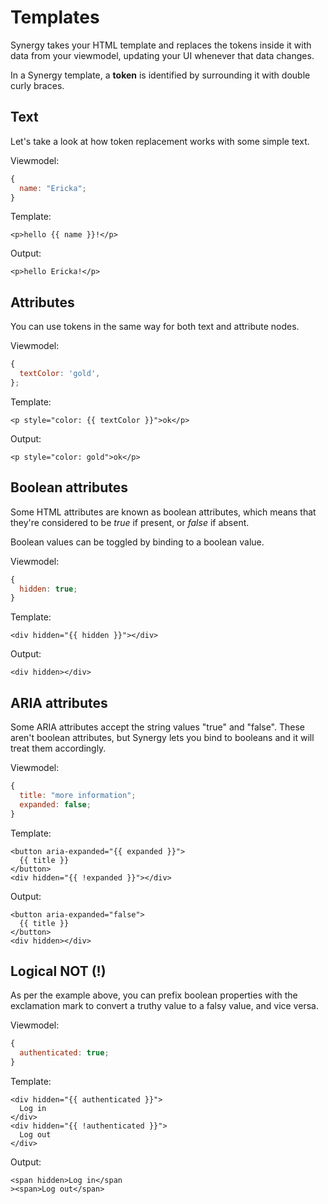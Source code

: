 # Templates

Synergy takes your HTML template and replaces the tokens inside it with data from your viewmodel, updating your UI whenever that data changes.

In a Synergy template, a **token** is identified by surrounding it with double curly braces.

## Text

Let's take a look at how token replacement works with some simple text.

Viewmodel:

```javascript
{
  name: "Ericka";
}
```

Template:

```markup
<p>hello {{ name }}!</p>
```

Output:

```markup
<p>hello Ericka!</p>
```

## Attributes

You can use tokens in the same way for both text and attribute nodes.

Viewmodel:

```javascript
{
  textColor: 'gold',
};
```

Template:

```markup
<p style="color: {{ textColor }}">ok</p>
```

Output:

```markup
<p style="color: gold">ok</p>
```

## Boolean attributes

Some HTML attributes are known as boolean attributes, which means that they're considered to be _true_ if present, or _false_ if absent.

Boolean values can be toggled by binding to a boolean value.

Viewmodel:

```javascript
{
  hidden: true;
}
```

Template:

```markup
<div hidden="{{ hidden }}"></div>
```

Output:

```markup
<div hidden></div>
```

## ARIA attributes

Some ARIA attributes accept the string values "true" and "false". These aren't boolean attributes, but Synergy lets you bind to booleans and it will treat them accordingly.

Viewmodel:

```javascript
{
  title: "more information";
  expanded: false;
}
```

Template:

```markup
<button aria-expanded="{{ expanded }}">
  {{ title }}
</button>
<div hidden="{{ !expanded }}"></div>
```

Output:

```markup
<button aria-expanded="false">
  {{ title }}
</button>
<div hidden></div>
```

## Logical NOT \(!\)

As per the example above, you can prefix boolean properties with the exclamation mark to convert a truthy value to a falsy value, and vice versa.

Viewmodel:

```javascript
{
  authenticated: true;
}
```

Template:

```markup
<div hidden="{{ authenticated }}">
  Log in
</div>
<div hidden="{{ !authenticated }}">
  Log out
</div>
```

Output:

```markup
<span hidden>Log in</span
><span>Log out</span>
```

